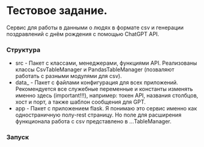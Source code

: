 # Тестовое задание.
Сервис для работы в данными о людях в формате csv и генерации поздравлений с днём рождения с помощью ChatGPT API.

### Структура
 - src - Пакет с классами, менеджерами, функциями API. Реализованы классы CsvTableManager и PandasTableManager (позваляют работать с разными модулями для csv). 
 - data_ - Пакет с файлами конфигурация для всех приложений. Рекомендуется все служебные переменные и константы изменять именно здесь (important!!!), например: токен API, названия столбцов, хост и порт, а также шаблон сообщения для GPT.
 - app - Пакет с приложением flask. Я понимаю это сервис именно как одностраничную полу-rest страницу. Но поле для расширения функционала работа с csv представлено в ...TableManager.
 
### Запуск
